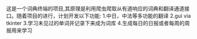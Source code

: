 这是一个词典终端的项目,其原理是利用爬虫爬取从有道响应的词典和翻译通道接口。随着项目的进行，计划开发以下功能:
1.中日，中法等多功能的翻译
2.gui via tkinter
3.学习未见过的单词并记录下来成为词库
4.生成每日的日报或者每周的周报用来学习
